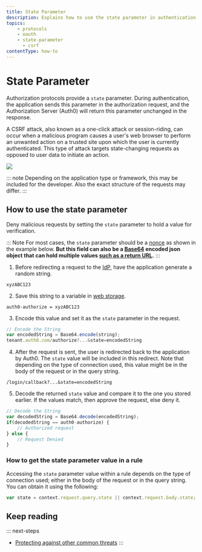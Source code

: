 ```yaml
---
title: State Parameter
description: Explains how to use the state parameter in authentication requests to help prevent CSRF attacks.
topics:
    - protocols
    - oauth
    - state-parameter
	  - csrf
contentType: how-to
---
```


# State Parameter

Authorization protocols provide a `state` parameter. During authentication, the application sends this parameter in the authorization request, and the Authorization Server (Auth0) will return this parameter unchanged in the response.

A CSRF attack, also known as a one-click attack or session-riding, can occur when a malicious program causes a user's web browser to perform an unwanted action on a trusted site upon which the user is currently authenticated. This type of attack targets state-changing requests as opposed to user data to initiate an action.

![](/media/articles/protocols/CSRF_Diagram.png)

::: note
Depending on the application type or framework, this may be included for the developer. Also the exact structure of the requests may differ.
:::

## How to use the state parameter

Deny malicious requests by setting the `state` parameter to hold a value for verification.

::: Note
For most cases, the `state` parameter should be a [nonce](https://en.wikipedia.org/wiki/Cryptographic_nonce) as shown in the example below.  **But this field can also be a [Base64](https://en.wikipedia.org/wiki/Base64) encoded json object that can hold multiple values [such as a return URL](/tutorials/redirecting-users).**
:::

1. Before redirecting a request to the [IdP](/identityproviders), have the application generate a random string.

```text
xyzABC123
```

2. Save this string to a variable in [web storage](/security/store-tokens#web-storage-local-storage-sessionstorage-).

```text
auth0-authorize = xyzABC123
```

3. Encode this value and set it as the `state` parameter in the request.

```js
// Encode the String
var encodedString = Base64.encode(string);
tenant.auth0.com/authorize?...&state=encodedString
```

4. After the request is sent, the user is redirected back to the application by Auth0. The `state` value will be included in this redirect. Note that depending on the type of connection used, this value might be in the body of the request or in the query string.

```text
/login/callback?...&state=encodedString
```

5.  Decode the returned `state` value and compare it to the one you stored earlier. If the values match, then approve the request, else deny it.

```js
// Decode the String
var decodedString = Base64.decode(encodedString);
if(decodedString == auth0-authorize) {
	// Authorized request
} else {
	// Request Denied
}
```

### How to get the state parameter value in a rule

Accessing the `state` parameter value within a rule depends on the type of connection used; either in the body of the request or in the query string. You can obtain it using the following:

```js
var state = context.request.query.state || context.request.body.state;
```

## Keep reading

::: next-steps
* [Protecting against other common threats](/security/common-threats)
:::
